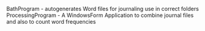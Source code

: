 BathProgram - autogenerates Word files for journaling use in correct folders
ProcessingProgram - A WindowsForm Application to combine journal files and also to count word frequencies
